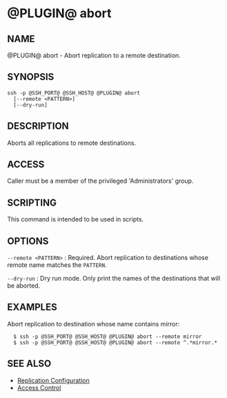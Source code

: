 @PLUGIN@ abort
==============

NAME
----
@PLUGIN@ abort - Abort replication to a remote destination.

SYNOPSIS
--------
```
ssh -p @SSH_PORT@ @SSH_HOST@ @PLUGIN@ abort
  [--remote <PATTERN>]
  [--dry-run]
```

DESCRIPTION
-----------
Aborts all replications to remote destinations.

ACCESS
------
Caller must be a member of the privileged 'Administrators' group.

SCRIPTING
---------
This command is intended to be used in scripts.

OPTIONS
-------

`--remote <PATTERN>`
:	Required. Abort replication to destinations whose remote name matches
	the `PATTERN`.

`--dry-run`
:	Dry run mode. Only print the names of the destinations that will be aborted.

EXAMPLES
--------

Abort replication to destination whose name contains mirror:

```
  $ ssh -p @SSH_PORT@ @SSH_HOST@ @PLUGIN@ abort --remote mirror
  $ ssh -p @SSH_PORT@ @SSH_HOST@ @PLUGIN@ abort --remote ^.*mirror.*
```

SEE ALSO
--------

* [Replication Configuration](config.html)
* [Access Control](../../../Documentation/access-control.html)
